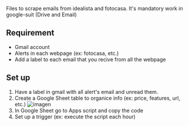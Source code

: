 Files to scrape emails from idealista and fotocasa.
It's mandatory work in google-suit (Drive and Email)

## Requirement
- Gmail account
- Alerts in each webpage (ex: fotocasa, etc.)
- Add a label to each email that you recive from all the webpage

## Set up
1. Have a label in gmail with all alert's email and unread them.
2. Create a Google Sheet table to organice info (ex: price, features, url, etc.)
![imagen](https://github.com/user-attachments/assets/6eedcbb4-c0b1-48db-89e8-d161d676d6e4)
4. In Google Sheet go to Apps script and copy the code
5. Set up a trigger (ex: execute the script each hour)



